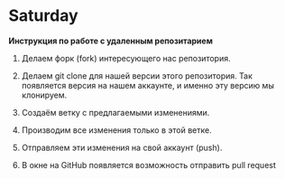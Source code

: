 # Saturday
**Инструкция по работе с удаленным репозитарием**

1. Делаем форк (fork) интересующего нас репозитория.

2. Делаем git clone для нашей версии этого репозитория. Так появляется версия на нашем
аккаунте, и именно эту версию мы клонируем.

3. Создаём ветку с предлагаемыми изменениями.

4. Производим все изменения только в этой ветке.

5. Отправляем эти изменения на свой аккаунт (push).

6. В окне на GitHub появляется возможность отправить pull request